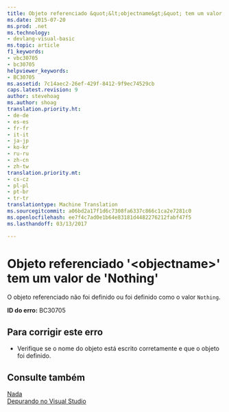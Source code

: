 ```yaml
---
title: Objeto referenciado &quot;&lt;objectname&gt;&quot; tem um valor de &quot;Nothing&quot; | Documentos do Microsoft
ms.date: 2015-07-20
ms.prod: .net
ms.technology:
- devlang-visual-basic
ms.topic: article
f1_keywords:
- vbc30705
- bc30705
helpviewer_keywords:
- BC30705
ms.assetid: 7c14aec2-26ef-429f-8412-9f9ec74529cb
caps.latest.revision: 9
author: stevehoag
ms.author: shoag
translation.priority.ht:
- de-de
- es-es
- fr-fr
- it-it
- ja-jp
- ko-kr
- ru-ru
- zh-cn
- zh-tw
translation.priority.mt:
- cs-cz
- pl-pl
- pt-br
- tr-tr
translationtype: Machine Translation
ms.sourcegitcommit: a06bd2a17f1d6c7308fa6337c866c1ca2e7281c0
ms.openlocfilehash: ee7f4c7ad0e1b64e83181d4482276212fabf47f5
ms.lasthandoff: 03/13/2017

---
```

# <a name="referenced-object-39ltobjectnamegt39-has-a-value-of-39nothing39"></a>Objeto referenciado '&lt;objectname&gt;' tem um valor de 'Nothing'
O objeto referenciado não foi definido ou foi definido como o valor `Nothing`.  
  
 **ID do erro:** BC30705  
  
## <a name="to-correct-this-error"></a>Para corrigir este erro  
  
-   Verifique se o nome do objeto está escrito corretamente e que o objeto foi definido.  
  
## <a name="see-also"></a>Consulte também  
 [Nada](../../visual-basic/language-reference/nothing.md)   
 [Depurando no Visual Studio](https://docs.microsoft.com/visualstudio/debugger/debugging-in-visual-studio)
